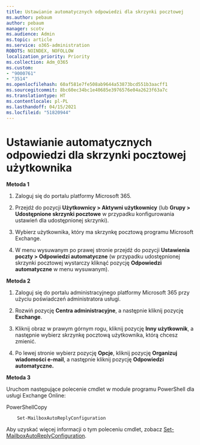 ```yaml
---
title: Ustawianie automatycznych odpowiedzi dla skrzynki pocztowej
ms.author: pebaum
author: pebaum
manager: scotv
ms.audience: Admin
ms.topic: article
ms.service: o365-administration
ROBOTS: NOINDEX, NOFOLLOW
localization_priority: Priority
ms.collection: Adm_O365
ms.custom:
- "9000761"
- "3514"
ms.openlocfilehash: 60af581e7fe508ab9644a53873bcd551b3aacff1
ms.sourcegitcommit: 8bc60ec34bc1e40685e3976576e04a2623f63a7c
ms.translationtype: HT
ms.contentlocale: pl-PL
ms.lasthandoff: 04/15/2021
ms.locfileid: "51820944"
---
```

# <a name="set-auto-replies-for-a-users-mailbox"></a>Ustawianie automatycznych odpowiedzi dla skrzynki pocztowej użytkownika

**Metoda 1**

1. Zaloguj się do portalu platformy Microsoft 365.

2. Przejdź do pozycji **Użytkownicy > Aktywni użytkownicy** (lub **Grupy > Udostępnione skrzynki pocztowe** w przypadku konfigurowania ustawień dla udostępnionej skrzynki).

3. Wybierz użytkownika, który ma skrzynkę pocztową programu Microsoft Exchange.

4. W menu wysuwanym po prawej stronie przejdź do pozycji **Ustawienia poczty > Odpowiedzi automatyczne** (w przypadku udostępnionej skrzynki pocztowej wystarczy kliknąć pozycję **Odpowiedzi automatyczne** w menu wysuwanym).

**Metoda 2**

1. Zaloguj się do portalu administracyjnego platformy Microsoft 365 przy użyciu poświadczeń administratora usługi.

2. Rozwiń pozycję **Centra administracyjne**, a następnie kliknij pozycję **Exchange**.

3. Kliknij obraz w prawym górnym rogu, kliknij pozycję **Inny użytkownik**, a następnie wybierz skrzynkę pocztową użytkownika, którą chcesz zmienić.

4. Po lewej stronie wybierz pozycję **Opcje**, kliknij pozycję **Organizuj wiadomości e-mail**, a następnie kliknij pozycję **Odpowiedzi automatyczne.**

**Metoda 3**

Uruchom następujące polecenie cmdlet w module programu PowerShell dla usługi Exchange Online:

PowerShellCopy

```
    Set-MailboxAutoReplyConfiguration
```

Aby uzyskać więcej informacji o tym poleceniu cmdlet, zobacz [Set-MailboxAutoReplyConfiguration](https://docs.microsoft.com/powershell/module/exchange/mailboxes/set-mailboxautoreplyconfiguration).

